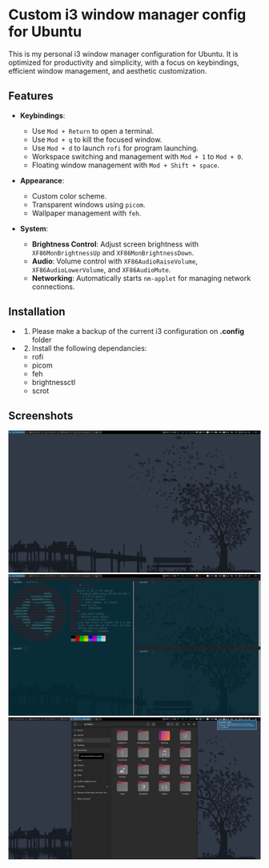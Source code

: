 
# Custom i3 window manager config for Ubuntu

This is my personal i3 window manager configuration for Ubuntu. It is optimized for productivity and simplicity, with a focus on keybindings, efficient window management, and aesthetic customization.

## Features

- **Keybindings**: 
  - Use `Mod + Return` to open a terminal.
  - Use `Mod + q` to kill the focused window.
  - Use `Mod + d` to launch `rofi` for program launching.
  - Workspace switching and management with `Mod + 1` to `Mod + 0`.
  - Floating window management with `Mod + Shift + space`.

- **Appearance**:
  - Custom color scheme.
  - Transparent windows using `picom`.
  - Wallpaper management with `feh`.

- **System**:
  - **Brightness Control**: Adjust screen brightness with `XF86MonBrightnessUp` and `XF86MonBrightnessDown`.
  - **Audio**: Volume control with `XF86AudioRaiseVolume`, `XF86AudioLowerVolume`, and `XF86AudioMute`.
  - **Networking**: Automatically starts `nm-applet` for managing network connections.

## Installation
- 1. Please make a backup of the current i3 configuration on **.config** folder
- 2. Install the following dependancies: 
  - rofi
   - picom
   - feh
   - brightnessctl
   - scrot


## Screenshots
![Screenshot 1](/screenshots/screenshot_2025-03-09_04-23-11.png)
![Screenshot 2](/screenshots/screenshot_2025-03-09_04-23-45.png)
![Screenshot 3](/screenshots/screenshot_2025-03-09_04-23-53.png)


